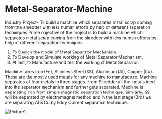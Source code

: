 # Metal-Separator-Machine
Industry Project- To build a machine which separates metal scrap coming from the shredder with less human efforts by help of different separation techniques.Prime objective of the project is to build a machine which separates metal scrap coming 
from the shredder with less human efforts by help of different separation techniques.
1) To Design the model of Metal Separator Mechanism.,
2) To Develop and Simulate working of Metal Separator Mechanism,
3) At last, to Manufacture and test the working of Metal Separator.

Machine takes Iron (Fe), Stainless Steel (SS), Aluminium (Al), Copper (Cu). These are the mostly used metals for any machine to manufacture. Machine separates all four metals in three stages.
From Shredder all the metals feed into the separator mechanism and further gets separated. Machine is separating Iron from simple magnetic separation technique. Similarly, SS 
will be separated by electromagnet method and in the last stage (3rd) we are separating Al & Cu by Eddy Current separation technique.

![Picture1](https://github.com/kunalbro369/Metal-Separator-Machine/assets/96117635/20b6dd3d-4808-4deb-a5e2-a353f9d507de)
